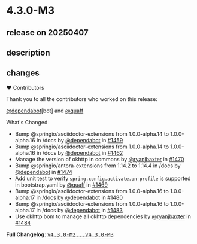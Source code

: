 # 4.3.0-M3

## release on 20250407

## description

## changes

❤️ Contributors

Thank you to all the contributors who worked on this release:

<a class="user-mention notranslate" data-hovercard-type="organization" data-hovercard-url="/orgs/dependabot/hovercard" data-octo-click="hovercard-link-click" data-octo-dimensions="link_type:self" href="https://github.com/dependabot">@dependabot</a>[bot] and <a class="user-mention notranslate" data-hovercard-type="user" data-hovercard-url="/users/quaff/hovercard" data-octo-click="hovercard-link-click" data-octo-dimensions="link_type:self" href="https://github.com/quaff">@quaff</a>

What's Changed

* Bump @springio/asciidoctor-extensions from 1.0.0-alpha.14 to 1.0.0-alpha.16 in /docs by <a class="user-mention notranslate" data-hovercard-type="organization" data-hovercard-url="/orgs/dependabot/hovercard" data-octo-click="hovercard-link-click" data-octo-dimensions="link_type:self" href="https://github.com/dependabot">@dependabot</a> in <a class="issue-link js-issue-link" data-error-text="Failed to load title" data-id="2826332155" data-permission-text="Title is private" data-url="https://github.com/spring-cloud/spring-cloud-commons/issues/1459" data-hovercard-type="pull_request" data-hovercard-url="/spring-cloud/spring-cloud-commons/pull/1459/hovercard" href="https://github.com/spring-cloud/spring-cloud-commons/pull/1459">#1459</a>
* Bump @springio/asciidoctor-extensions from 1.0.0-alpha.14 to 1.0.0-alpha.16 in /docs by <a class="user-mention notranslate" data-hovercard-type="organization" data-hovercard-url="/orgs/dependabot/hovercard" data-octo-click="hovercard-link-click" data-octo-dimensions="link_type:self" href="https://github.com/dependabot">@dependabot</a> in <a class="issue-link js-issue-link" data-error-text="Failed to load title" data-id="2827833242" data-permission-text="Title is private" data-url="https://github.com/spring-cloud/spring-cloud-commons/issues/1462" data-hovercard-type="pull_request" data-hovercard-url="/spring-cloud/spring-cloud-commons/pull/1462/hovercard" href="https://github.com/spring-cloud/spring-cloud-commons/pull/1462">#1462</a>
* Manage the version of okhttp in commons by <a class="user-mention notranslate" data-hovercard-type="user" data-hovercard-url="/users/ryanjbaxter/hovercard" data-octo-click="hovercard-link-click" data-octo-dimensions="link_type:self" href="https://github.com/ryanjbaxter">@ryanjbaxter</a> in <a class="issue-link js-issue-link" data-error-text="Failed to load title" data-id="2852447531" data-permission-text="Title is private" data-url="https://github.com/spring-cloud/spring-cloud-commons/issues/1470" data-hovercard-type="pull_request" data-hovercard-url="/spring-cloud/spring-cloud-commons/pull/1470/hovercard" href="https://github.com/spring-cloud/spring-cloud-commons/pull/1470">#1470</a>
* Bump @springio/antora-extensions from 1.14.2 to 1.14.4 in /docs by <a class="user-mention notranslate" data-hovercard-type="organization" data-hovercard-url="/orgs/dependabot/hovercard" data-octo-click="hovercard-link-click" data-octo-dimensions="link_type:self" href="https://github.com/dependabot">@dependabot</a> in <a class="issue-link js-issue-link" data-error-text="Failed to load title" data-id="2873791255" data-permission-text="Title is private" data-url="https://github.com/spring-cloud/spring-cloud-commons/issues/1474" data-hovercard-type="pull_request" data-hovercard-url="/spring-cloud/spring-cloud-commons/pull/1474/hovercard" href="https://github.com/spring-cloud/spring-cloud-commons/pull/1474">#1474</a>
* Add unit test to verify <code>spring.config.activate.on-profile</code> is supported in bootstrap.yaml by <a class="user-mention notranslate" data-hovercard-type="user" data-hovercard-url="/users/quaff/hovercard" data-octo-click="hovercard-link-click" data-octo-dimensions="link_type:self" href="https://github.com/quaff">@quaff</a> in <a class="issue-link js-issue-link" data-error-text="Failed to load title" data-id="2839685892" data-permission-text="Title is private" data-url="https://github.com/spring-cloud/spring-cloud-commons/issues/1469" data-hovercard-type="pull_request" data-hovercard-url="/spring-cloud/spring-cloud-commons/pull/1469/hovercard" href="https://github.com/spring-cloud/spring-cloud-commons/pull/1469">#1469</a>
* Bump @springio/asciidoctor-extensions from 1.0.0-alpha.16 to 1.0.0-alpha.17 in /docs by <a class="user-mention notranslate" data-hovercard-type="organization" data-hovercard-url="/orgs/dependabot/hovercard" data-octo-click="hovercard-link-click" data-octo-dimensions="link_type:self" href="https://github.com/dependabot">@dependabot</a> in <a class="issue-link js-issue-link" data-error-text="Failed to load title" data-id="2941867247" data-permission-text="Title is private" data-url="https://github.com/spring-cloud/spring-cloud-commons/issues/1480" data-hovercard-type="pull_request" data-hovercard-url="/spring-cloud/spring-cloud-commons/pull/1480/hovercard" href="https://github.com/spring-cloud/spring-cloud-commons/pull/1480">#1480</a>
* Bump @springio/asciidoctor-extensions from 1.0.0-alpha.16 to 1.0.0-alpha.17 in /docs by <a class="user-mention notranslate" data-hovercard-type="organization" data-hovercard-url="/orgs/dependabot/hovercard" data-octo-click="hovercard-link-click" data-octo-dimensions="link_type:self" href="https://github.com/dependabot">@dependabot</a> in <a class="issue-link js-issue-link" data-error-text="Failed to load title" data-id="2941907564" data-permission-text="Title is private" data-url="https://github.com/spring-cloud/spring-cloud-commons/issues/1483" data-hovercard-type="pull_request" data-hovercard-url="/spring-cloud/spring-cloud-commons/pull/1483/hovercard" href="https://github.com/spring-cloud/spring-cloud-commons/pull/1483">#1483</a>
* Use okhttp bom to manage all okhttp dependencies by <a class="user-mention notranslate" data-hovercard-type="user" data-hovercard-url="/users/ryanjbaxter/hovercard" data-octo-click="hovercard-link-click" data-octo-dimensions="link_type:self" href="https://github.com/ryanjbaxter">@ryanjbaxter</a> in <a class="issue-link js-issue-link" data-error-text="Failed to load title" data-id="2953054605" data-permission-text="Title is private" data-url="https://github.com/spring-cloud/spring-cloud-commons/issues/1484" data-hovercard-type="pull_request" data-hovercard-url="/spring-cloud/spring-cloud-commons/pull/1484/hovercard" href="https://github.com/spring-cloud/spring-cloud-commons/pull/1484">#1484</a>

<strong>Full Changelog</strong>: <a class="commit-link" href="https://github.com/spring-cloud/spring-cloud-commons/compare/v4.3.0-M2...v4.3.0-M3"><tt>v4.3.0-M2...v4.3.0-M3</tt></a>

